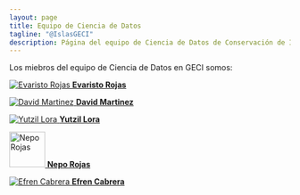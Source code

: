 ```yaml
---
layout: page
title: Equipo de Ciencia de Datos
tagline: "@IslasGECI"
description: Página del equipo de Ciencia de Datos de Conservación de Islas
---
```


Los miebros del equipo de Ciencia de Datos en GECI somos:

[![Evaristo Rojas](https://avatars1.githubusercontent.com/u/3461018?s=64&v=4 "evaristor") **Evaristo Rojas**](https://github.com/evaristor)

[![David Martinez](https://avatars1.githubusercontent.com/u/7075581?s=64&v=4 "jdavidmacer") **David Martinez**](https://github.com/jdavidmacer)

[![Yutzil Lora](https://avatars1.githubusercontent.com/u/40275600?s=64&v=4 "ylora") **Yutzil Lora**](https://github.com/ylora)

[<img src="https://avatars0.githubusercontent.com/u/35377740?s=64&v=4" alt="Nepo Rojas" width="64px"/> **Nepo Rojas**](https://github.com/nepito)

[![Efren Cabrera](https://avatars1.githubusercontent.com/u/13933998?s=64&v=4 "efren-cabrera") **Efren Cabrera**](https://github.com/efren-cabrera)

